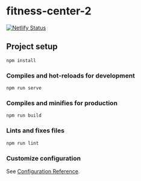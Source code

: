 # fitness-center-2

[![Netlify Status](https://api.netlify.com/api/v1/badges/055e3c91-6dc9-4875-833d-99907cb003c9/deploy-status)](https://app.netlify.com/sites/playfitness/deploys)

## Project setup

```
npm install
```

### Compiles and hot-reloads for development

```
npm run serve
```

### Compiles and minifies for production

```
npm run build
```

### Lints and fixes files

```
npm run lint
```

### Customize configuration

See [Configuration Reference](https://cli.vuejs.org/config/).
